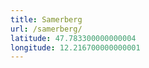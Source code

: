 ```yaml
---
title: Samerberg
url: /samerberg/
latitude: 47.783300000000004
longitude: 12.216700000000001
---
```

